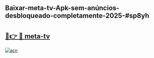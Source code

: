 ## Baixar-meta-tv-Apk-sem-anúncios-desbloqueado-completamente-2025-#sp8yh

# <h2><a href="https://ainizakaria.my?title=meta-tv&ref=22M">🔗👉 🔴 meta-tv</a></h2>

[![acn](https://github.com/user-attachments/assets/0f9c940e-d8b0-45ae-aac7-cd30a18b3e1c)](https://ainizakaria.my?title=meta-tv&ref=22M)

